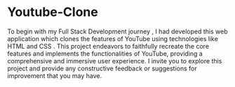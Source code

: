 <h1>Youtube-Clone</h1>
<p>To begin with my Full Stack Development journey , I had developed this web application which clones the features of YouTube using technologies like HTML and CSS . This project endeavors to faithfully recreate the core features and implements the functionalities of YouTube, providing a comprehensive and immersive user experience. I invite you to explore this project and provide any constructive feedback or suggestions for improvement that you may have.</p>
